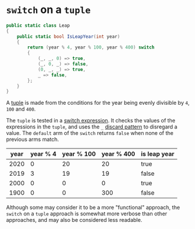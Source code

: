 # `switch` on a `tuple`

```csharp
public static class Leap
{
    public static bool IsLeapYear(int year)
    {
        return (year % 4, year % 100, year % 400) switch
        {
            (_, _, 0) => true,
            (_, 0, _) => false,
            (0, _, _) => true,
            _ => false,
        };
    }
}
```

A [tuple][tuple] is made from the conditions for the year being evenly divisible by `4`, `100` and `400`.

The `tuple` is tested in a [switch expression][switch-expression].
It checks the values of the expressions in the `tuple`, and uses the `_` [discard pattern][discard-pattern] to disregard a value.
The `default` arm of the `switch` returns `false` when none of the previous arms match.

| year | year % 4 | year % 100 |   year % 400    | is leap year |
| ---- | -------- | ---------- | --------------- | ------------ |
| 2020 |        0 |         20 |              20 |         true |
| 2019 |        3 |         19 |              19 |        false |
| 2000 |        0 |          0 |               0 |         true |
| 1900 |        0 |          0 |             300 |        false |

Although some may consider it to be a more "functional" approach, the `switch` on a `tuple` approach is somewhat more verbose than other approaches,
and may also be considered less readable.
 
[tuple]: https://learn.microsoft.com/en-us/dotnet/csharp/language-reference/builtin-types/value-tuples
[switch-expression]: https://learn.microsoft.com/en-us/dotnet/csharp/language-reference/operators/switch-expression
[discard-pattern]: https://learn.microsoft.com/en-us/dotnet/csharp/language-reference/operators/patterns#discard-pattern
